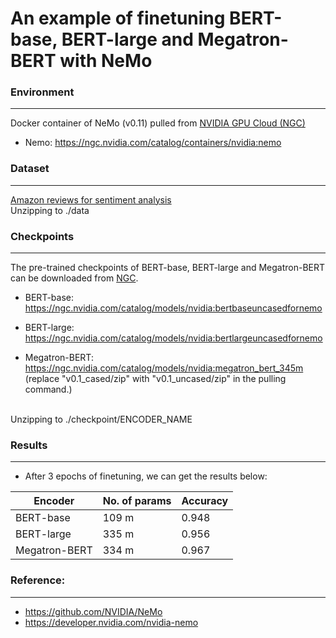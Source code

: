 # An example of finetuning BERT-base, BERT-large and Megatron-BERT with NeMo

### Environment
---
Docker container of NeMo (v0.11) pulled from <a href="https://ngc.nvidia.com/">NVIDIA GPU Cloud (NGC)</a>
- Nemo: https://ngc.nvidia.com/catalog/containers/nvidia:nemo

### Dataset
---
<a href="https://www.kaggle.com/bittlingmayer/amazonreviews/home">Amazon reviews for sentiment analysis</a>
</br>
Unzipping to ./data

### Checkpoints
---
The pre-trained checkpoints of BERT-base, BERT-large and Megatron-BERT can be downloaded from <a href="https://ngc.nvidia.com/">NGC</a>.
- BERT-base: https://ngc.nvidia.com/catalog/models/nvidia:bertbaseuncasedfornemo

- BERT-large: https://ngc.nvidia.com/catalog/models/nvidia:bertlargeuncasedfornemo

- Megatron-BERT: https://ngc.nvidia.com/catalog/models/nvidia:megatron_bert_345m
(replace "v0.1_cased/zip" with "v0.1_uncased/zip" in the pulling command.)
</br>
Unzipping to ./checkpoint/ENCODER_NAME
</br>


### Results
---
- After 3 epochs of finetuning, we can get the results below:

| Encoder | No. of params | Accuracy |
| --- | --- | --- |
| BERT-base     | 109 m | 0.948 |
| BERT-large    | 335 m | 0.956 |
| Megatron-BERT | 334 m | 0.967 |

### Reference:
---
- https://github.com/NVIDIA/NeMo
- https://developer.nvidia.com/nvidia-nemo 


